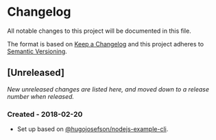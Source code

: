 # Changelog

All notable changes to this project will be documented in this file.

The format is based on [Keep a Changelog](http://keepachangelog.com/en/1.0.0/)
and this project adheres to [Semantic Versioning](http://semver.org/spec/v2.0.0.html).

## [Unreleased]

_New unreleased changes are listed here, and moved down to a release number when released._

### Created - 2018-02-20

- Set up based on [@hugojosefson/nodejs-example-cli](https://github.com/hugojosefson/nodejs-example-cli).
